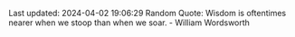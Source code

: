 Last updated: 2024-04-02 19:06:29
Random Quote: Wisdom is oftentimes nearer when we stoop than when we soar. - William Wordsworth